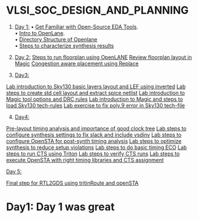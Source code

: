 # VLSI_SOC_DESIGN_AND_PLANNING
1. [Day 1:](#day1)
•	[Get Familiar with Open-Source EDA Tools](#11).  
•	[Intro to OpenLane](#12).  
•	[Directory Structure of Openlane](#13)  
•	[Steps to characterize synthesis results](#14)  


 2. [Day 2:](#day2)
  [Steps to run floorplan using OpenLANE](#21)
  [Review floorplan layout in Magic](#22)
  [Congestion aware placement using Replace](#23)

 3. [Day3:](#day3)

[Lab introduction to Sky130 basic layers layout and LEF using inverted](#31)
[Lab steps to create std cell layout and extract spice netlist](#32)
[Lab introduction to Magic tool options and DRC rules](#33)
[Lab introduction to Magic and steps to load Sky130 tech-rules](#34)
[Lab exercise to fix poly.9 error in Sky130 tech-file](#35)

 4. [Day4:](#day4)

[Pre-layout timing analysis and importance of good clock tree](#41)
[Lab steps to configure synthesis settings to fix slack and include vsdinv](#42)
[Lab steps to configure OpenSTA for post-synth timing analysis](#43)
[Lab steps to optimize synthesis to reduce setup violations](#44)
[Lab steps to do basic timing ECO](#45)
[Lab steps to run CTS using Triton](#46)
[Lab steps to verify CTS runs](#47)
[Lab steps to execute OpenSTA with right timing libraries and CTS assignment](#48)

[Day 5:](#day5)

[Final step for RTL2GDS using tritinRoute and openSTA](#51)
# Day1:<a name ="day1"> Day 1 was great </a>


